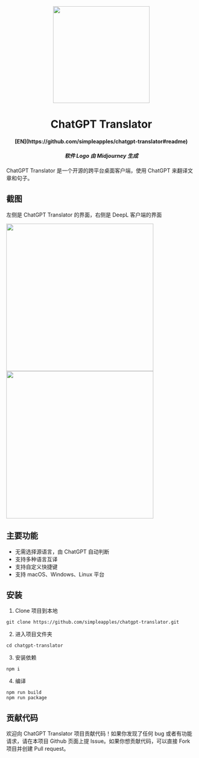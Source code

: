 <div align="center">
<img width="256" src="https://github.com/simpleapples/chatgpt-translator/blob/master/assets/icons/512x512.png">
<h1>ChatGPT Translator</h1>
<h4>[EN](https://github.com/simpleapples/chatgpt-translator#readme)</h4>
<h4><i>软件 Logo 由 Midjourney 生成</i></h4>
</div>

ChatGPT Translator 是一个开源的跨平台桌面客户端，使用 ChatGPT 来翻译文章和句子。

## 截图

左侧是 ChatGPT Translator 的界面，右侧是 DeepL 客户端的界面

<img width="390" src="https://github.com/simpleapples/chatgpt-translator/blob/master/docs/chatgpt_screenshot.png"><img width="390" src="https://github.com/simpleapples/chatgpt-translator/blob/master/docs/deepl_screenshot.png">

## 主要功能

-   无需选择源语言，由 ChatGPT 自动判断
-   支持多种语言互译
-   支持自定义快捷键
-   支持 macOS、Windows、Linux 平台

## 安装

1. Clone 项目到本地

```
git clone https://github.com/simpleapples/chatgpt-translator.git
```

2. 进入项目文件夹

```
cd chatgpt-translator
```

3. 安装依赖

```
npm i
```

4. 编译

```
npm run build
npm run package
```

## 贡献代码

欢迎向 ChatGPT Translator 项目贡献代码！如果你发现了任何 bug 或者有功能请求，请在本项目 Github 页面上提 Issue。如果你想贡献代码，可以直接 Fork 项目并创建 Pull request。
